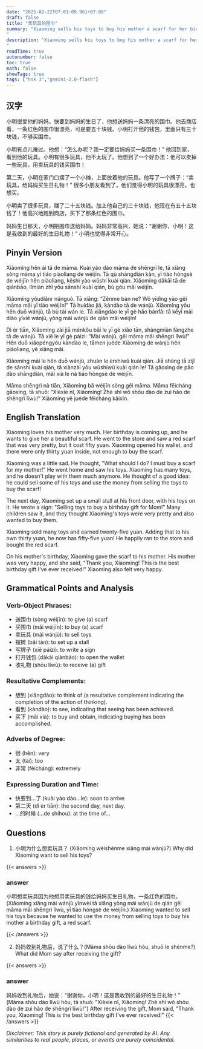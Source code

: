 ```yaml
---
date: "2025-02-22T07:01:09.961+07:00"
draft: false
title: "卖玩具的围巾"
summary: "Xiaoming sells his toys to buy his mother a scarf for her birthday.
"
description: "Xiaoming sells his toys to buy his mother a scarf for her birthday.
"
readTime: true
autonumber: false
toc: true
math: false
showTags: true
tags: ["hsk 3","gemini-2.0-flash"]
---
```


## 汉字

小明很爱他的妈妈。快要到妈妈的生日了，他想送妈妈一条漂亮的围巾。他去商店看，一条红色的围巾很漂亮，可是要五十块钱。小明打开他的钱包，里面只有三十块钱，不够买围巾。

小明有点儿难过。他想：“怎么办呢？我一定要给妈妈买一条围巾！” 他回到家，看到他的玩具。小明有很多玩具，他不太玩了。他想到了一个好办法：他可以卖掉一些玩具，用卖玩具的钱买围巾！

第二天，小明在家门口摆了一个小摊，上面放着他的玩具。他写了一个牌子：“卖玩具，给妈妈买生日礼物！” 很多小朋友看到了，他们觉得小明的玩具很漂亮，也想买。

小明卖了很多玩具，赚了二十五块钱。加上他自己的三十块钱，他现在有五十五块钱了！他高兴地跑到商店，买下了那条红色的围巾。

妈妈生日那天，小明把围巾送给妈妈。妈妈非常高兴，她说：“谢谢你，小明！这是我收到的最好的生日礼物！” 小明也觉得非常开心。

## Pinyin Version

Xiǎomíng hěn ài tā de māma. Kuài yào dào māma de shēngrì le, tā xiǎng sòng māma yī tiáo piàoliang de wéijīn. Tā qù shāngdiàn kàn, yī tiáo hóngsè de wéijīn hěn piàoliang, kěshì yào wǔshí kuài qián. Xiǎomíng dǎkāi tā de qiánbāo, lǐmiàn zhǐ yǒu sānshí kuài qián, bù gòu mǎi wéijīn.

Xiǎomíng yǒudiǎnr nánguò. Tā xiǎng: “Zěnme bàn ne? Wǒ yīdìng yào gěi māma mǎi yī tiáo wéijīn!” Tā huídào jiā, kàndào tā de wánjù. Xiǎomíng yǒu hěn duō wánjù, tā bù tài wán le. Tā xiǎngdào le yī gè hǎo bànfǎ: tā kěyǐ mài diào yīxiē wánjù, yòng mài wánjù de qián mǎi wéijīn!

Dì èr tiān, Xiǎomíng zài jiā ménkǒu bǎi le yī gè xiǎo tān, shàngmiàn fàngzhe tā de wánjù. Tā xiě le yī gè páizi: “Mài wánjù, gěi māma mǎi shēngrì lǐwù!” Hěn duō xiǎopéngyǒu kàndào le, tāmen juéde Xiǎomíng de wánjù hěn piàoliang, yě xiǎng mǎi.

Xiǎomíng mài le hěn duō wánjù, zhuàn le èrshíwǔ kuài qián. Jiā shàng tā zìjǐ de sānshí kuài qián, tā xiànzài yǒu wǔshíwǔ kuài qián le! Tā gāoxìng de pǎo dào shāngdiàn, mǎi xià le nà tiáo hóngsè de wéijīn.

Māma shēngrì nà tiān, Xiǎomíng bǎ wéijīn sòng gěi māma. Māma fēicháng gāoxìng, tā shuō: “Xièxie nǐ, Xiǎomíng! Zhè shì wǒ shōu dào de zuì hǎo de shēngrì lǐwù!” Xiǎomíng yě juéde fēicháng kāixīn.

## English Translation

Xiaoming loves his mother very much. Her birthday is coming up, and he wants to give her a beautiful scarf. He went to the store and saw a red scarf that was very pretty, but it cost fifty yuan. Xiaoming opened his wallet, and there were only thirty yuan inside, not enough to buy the scarf.

Xiaoming was a little sad. He thought, "What should I do? I must buy a scarf for my mother!" He went home and saw his toys. Xiaoming has many toys, and he doesn't play with them much anymore. He thought of a good idea: he could sell some of his toys and use the money from selling the toys to buy the scarf!

The next day, Xiaoming set up a small stall at his front door, with his toys on it. He wrote a sign: "Selling toys to buy a birthday gift for Mom!" Many children saw it, and they thought Xiaoming's toys were very pretty and also wanted to buy them.

Xiaoming sold many toys and earned twenty-five yuan. Adding that to his own thirty yuan, he now has fifty-five yuan! He happily ran to the store and bought the red scarf.

On his mother's birthday, Xiaoming gave the scarf to his mother. His mother was very happy, and she said, "Thank you, Xiaoming! This is the best birthday gift I've ever received!" Xiaoming also felt very happy.

## Grammatical Points and Analysis

### Verb-Object Phrases:

-  送围巾 (sòng wéijīn): to give (a) scarf
-  买围巾 (mǎi wéijīn): to buy (a) scarf
-  卖玩具 (mài wánjù): to sell toys
-  摆摊 (bǎi tān): to set up a stall
- 写牌子 (xiě páizi): to write a sign
-  打开钱包 (dǎkāi qiánbāo): to open the wallet
-  收礼物 (shōu lǐwù): to receive (a) gift

### Resultative Complements:
- 想到 (xiǎngdào): to think of (a resultative complement indicating the completion of the action of thinking).
- 看到 (kàndào): to see, indicating that seeing has been achieved.
- 买下 (mǎi xià): to buy and obtain, indicating buying has been accomplished.

### Adverbs of Degree:
- 很 (hěn): very
- 太 (tài): too
- 非常 (fēicháng): extremely

### Expressing Duration and Time:
- 快要到…了 (kuài yào dào...le): soon to arrive
- 第二天 (dì èr tiān): the second day, next day.
- ...的时候 (...de shíhou): at the time of...

## Questions

1.  小明为什么想卖玩具？ (Xiǎomíng wèishénme xiǎng mài wánjù?) Why did Xiaoming want to sell his toys?

{{< answers >}}

### answer
小明想卖玩具因为他想用卖玩具的钱给妈妈买生日礼物，一条红色的围巾。
(Xiǎomíng xiǎng mài wánjù yīnwèi tā xiǎng yòng mài wánjù de qián gěi māma mǎi shēngrì lǐwù, yī tiáo hóngsè de wéijīn.)
Xiaoming wanted to sell his toys because he wanted to use the money from selling toys to buy his mother a birthday gift, a red scarf.

{{< /answers >}}

2.  妈妈收到礼物后，说了什么？(Māma shōu dào lǐwù hòu, shuō le shénme?) What did Mom say after receiving the gift?

{{< answers >}}
### answer
妈妈收到礼物后，她说：“谢谢你，小明！这是我收到的最好的生日礼物！”
(Māma shōu dào lǐwù hòu, tā shuō: "Xièxie nǐ, Xiǎomíng! Zhè shì wǒ shōu dào de zuì hǎo de shēngrì lǐwù!")
After receiving the gift, Mom said, "Thank you, Xiaoming! This is the best birthday gift I've ever received!"
{{< /answers >}}


*Disclaimer: This story is purely fictional and generated by AI. Any similarities to real people, places, or events are purely coincidental.*